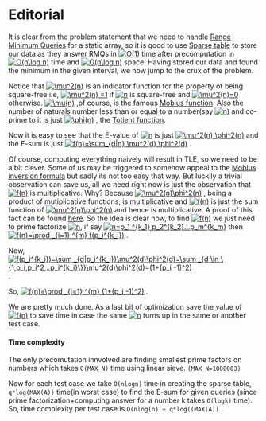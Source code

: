 # Editorial

It is clear from the problem statement that we need to handle <a href="https://www.geeksforgeeks.org/range-minimum-query-for-static-array/">Range Minimum Queries</a> for a static array, so it is good to use <a href="https://brilliant.org/wiki/sparse-table/">Sparse table</a> to store our data as they answer RMQs in <a href="https://www.codecogs.com/eqnedit.php?latex=O(1)" target="_blank"><img src="https://latex.codecogs.com/gif.latex?O(1)" title="O(1)" /></a> time after precomputation in <a href="https://www.codecogs.com/eqnedit.php?latex=O(n\log&space;n)" target="_blank"><img src="https://latex.codecogs.com/gif.latex?O(n\log&space;n)" title="O(n\log n)" /></a> time and <a href="https://www.codecogs.com/eqnedit.php?latex=O(n\log&space;n)" target="_blank"><img src="https://latex.codecogs.com/gif.latex?O(n\log&space;n)" title="O(n\log n)" /></a> space. Having stored our data and found the minimum in the given interval, we now jump to the crux of the problem.

Notice that <a href="https://www.codecogs.com/eqnedit.php?latex=\mu^2(n)" target="_blank"><img src="https://latex.codecogs.com/gif.latex?\mu^2(n)" title="\mu^2(n)" /></a> is an indicator function for the property of being square-free i.e, <a href="https://www.codecogs.com/eqnedit.php?latex=\mu^2(n)&space;=1" target="_blank"><img src="https://latex.codecogs.com/gif.latex?\mu^2(n)&space;=1" title="\mu^2(n) =1" /></a> if <a href="https://www.codecogs.com/eqnedit.php?latex=n" target="_blank"><img src="https://latex.codecogs.com/gif.latex?n" title="n" /></a> is square-free and <a href="https://www.codecogs.com/eqnedit.php?latex=\mu^2(n)=0" target="_blank"><img src="https://latex.codecogs.com/gif.latex?\mu^2(n)=0" title="\mu^2(n)=0" /></a> otherwise. <a href="https://www.codecogs.com/eqnedit.php?latex=\mu(n)" target="_blank"><img src="https://latex.codecogs.com/gif.latex?\mu(n)" title="\mu(n)" /></a> ,of course, is the famous <a href="https://en.wikipedia.org/wiki/Möbius_function">Mobius function</a>.
Also the number of naturals number less than or equal to a number(say <a href="https://www.codecogs.com/eqnedit.php?latex=n" target="_blank"><img src="https://latex.codecogs.com/gif.latex?n" title="n" /></a>) and co-prime to it is just <a href="https://www.codecogs.com/eqnedit.php?latex=\phi(n)" target="_blank"><img src="https://latex.codecogs.com/gif.latex?\phi(n)" title="\phi(n)" /></a> , the <a href="https://en.wikipedia.org/wiki/Euler%27s_totient_function">Totient function</a>.

Now it is easy to see that the E-value of <a href="https://www.codecogs.com/eqnedit.php?latex=n" target="_blank"><img src="https://latex.codecogs.com/gif.latex?n" title="n" /></a> is just <a href="https://www.codecogs.com/eqnedit.php?latex=\mu^2(n)&space;\phi^2(n)" target="_blank"><img src="https://latex.codecogs.com/gif.latex?\mu^2(n)&space;\phi^2(n)" title="\mu^2(n) \phi^2(n)" /></a> and the E-sum is just <a href="https://www.codecogs.com/eqnedit.php?latex=f(n)=\sum_{d|n}&space;\mu^2(d)&space;\phi^2(d)" target="_blank"><img src="https://latex.codecogs.com/gif.latex?f(n)=\sum_{d|n}&space;\mu^2(d)&space;\phi^2(d)" title="f(n)=\sum_{d|n} \mu^2(d) \phi^2(d)" /></a> .

Of course, computing everything naively will result in TLE, so we need to be a bit clever. Some of us may be triggered to somehow appeal to the <a href="https://en.wikipedia.org/wiki/Möbius_inversion_formula">Mobius inversion formula</a> but sadly its not too easy that way. But luckily a trivial observation can save us, all we need right now is just the observation that <a href="https://www.codecogs.com/eqnedit.php?latex=f(n)" target="_blank"><img src="https://latex.codecogs.com/gif.latex?f(n)" title="f(n)" /></a> is multiplicative. Why? Because <a href="https://www.codecogs.com/eqnedit.php?latex=\mu^2(n)\phi^2(n)" target="_blank"><img src="https://latex.codecogs.com/gif.latex?\mu^2(n)\phi^2(n)" title="\mu^2(n)\phi^2(n)" /></a> , being a product of mutiplicative functions, is multiplicative and <a href="https://www.codecogs.com/eqnedit.php?latex=f(n)" target="_blank"><img src="https://latex.codecogs.com/gif.latex?f(n)" title="f(n)" /></a> is just the sum function of <a href="https://www.codecogs.com/eqnedit.php?latex=\mu^2(n)\phi^2(n)" target="_blank"><img src="https://latex.codecogs.com/gif.latex?\mu^2(n)\phi^2(n)" title="\mu^2(n)\phi^2(n)" /></a> and hence is multiplicative. A proof of this fact can be found <a href="https://crypto.stanford.edu/pbc/notes/numbertheory/mult.html">here</a>. So the idea is clear now, to find <a href="https://www.codecogs.com/eqnedit.php?latex=f(n)" target="_blank"><img src="https://latex.codecogs.com/gif.latex?f(n)" title="f(n)" /></a> we just need to prime factorize <a href="https://www.codecogs.com/eqnedit.php?latex=n" target="_blank"><img src="https://latex.codecogs.com/gif.latex?n" title="n" /></a>, if say <a href="https://www.codecogs.com/eqnedit.php?latex=n=p_1&space;^{k_1}&space;p_2^{k_2}...p_m^{k_m}" target="_blank"><img src="https://latex.codecogs.com/gif.latex?n=p_1&space;^{k_1}&space;p_2^{k_2}...p_m^{k_m}" title="n=p_1 ^{k_1} p_2^{k_2}...p_m^{k_m}" /></a>  then <a href="https://www.codecogs.com/eqnedit.php?latex=f(n)=\prod&space;_{i=1}&space;^{m}&space;f(p_i^{k_i})" target="_blank"><img src="https://latex.codecogs.com/gif.latex?f(n)=\prod&space;_{i=1}&space;^{m}&space;f(p_i^{k_i})" title="f(n)=\prod _{i=1} ^{m} f(p_i^{k_i})" /></a> .

Now, <a href="https://www.codecogs.com/eqnedit.php?latex=f(p_i^{k_i})=\sum&space;_{d|p_i^{k_i}}\mu^2(d)\phi^2(d)=\sum&space;_{d&space;\in&space;\{1,p_i,p_i^2,..p_i^{k_i}\}}\mu^2(d)\phi^2(d)=(1&plus;(p_i&space;-1)^2)" target="_blank"><img src="https://latex.codecogs.com/gif.latex?f(p_i^{k_i})=\sum&space;_{d|p_i^{k_i}}\mu^2(d)\phi^2(d)=\sum&space;_{d&space;\in&space;\{1,p_i,p_i^2,..p_i^{k_i}\}}\mu^2(d)\phi^2(d)=(1&plus;(p_i&space;-1)^2)" title="f(p_i^{k_i})=\sum _{d|p_i^{k_i}}\mu^2(d)\phi^2(d)=\sum _{d \in \{1,p_i,p_i^2,..p_i^{k_i}\}}\mu^2(d)\phi^2(d)=(1+(p_i -1)^2)" /></a> .

So, <a href="https://www.codecogs.com/eqnedit.php?latex=f(n)=\prod&space;_{i=1}&space;^{m}&space;(1&plus;(p_i&space;-1)^2)" target="_blank"><img src="https://latex.codecogs.com/gif.latex?f(n)=\prod&space;_{i=1}&space;^{m}&space;(1&plus;(p_i&space;-1)^2)" title="f(n)=\prod _{i=1} ^{m} (1+(p_i -1)^2)" /></a> .

We are pretty much done. As a last bit of optimization save the value of <a href="https://www.codecogs.com/eqnedit.php?latex=f(n)" target="_blank"><img src="https://latex.codecogs.com/gif.latex?f(n)" title="f(n)" /></a> to save time in case the same <a href="https://www.codecogs.com/eqnedit.php?latex=n" target="_blank"><img src="https://latex.codecogs.com/gif.latex?n" title="n" /></a> turns up in the same or another test case.

#### Time complexity

The only precomutation innvolved are finding smallest prime factors on numbers which takes `O(MAX_N)` time using linear sieve. `(MAX_N=1000003)`

Now for each test case we take `O(nlogn)` time in creating the sparse table, `q*log(MAX(A))` time(in worst case) to find the E-sum for given queries (since prime factorization+computing answer for a number k takes `O(logk)` time).
So, time complexity per test case is `O(nlog(n) + q*log((MAX(A))` .
